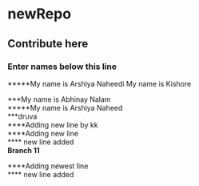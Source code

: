 # newRepo
## Contribute here
### Enter names below this line
*****My name is Arshiya Naheedi
My name is Kishore

***My name is Abhinay Nalam  
*****My name is Arshiya Naheed  
***druva  
****Adding new line by kk  
****Adding new line  
**** new line added  
**Branch 11**


****Adding newest line   
**** new line added
